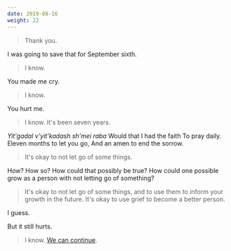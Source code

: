 ```yaml
---
date: 2019-08-16
weight: 22
---
```


> Thank you.

I was going to save that for September sixth.

> I know.

You made me cry.

> I know.

You hurt me.

> I know. It's been seven years.

<div class="verse"><em>Yit'gadal v'yit'kadash sh'mei raba</em>
Would that I had the faith
To pray daily.
Eleven months to let you go,
And an amen to end the sorrow.</div>

> It's okay to not let go of some things.

How? How so? How could that possibly be true? How could one possible grow as a person with not letting go of something?

> It's okay to not let go of some things, and to use them to inform your growth in the future. It's okay to use grief to become a better person.

I guess.

But it still hurts.

> I know. <a class="pulse" href="/22">We can continue</a>.
